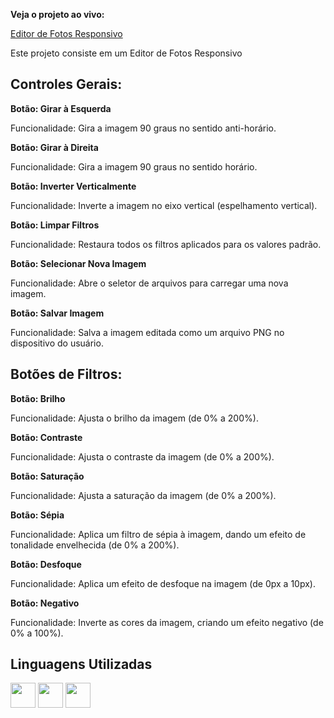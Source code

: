 **Veja o projeto ao vivo:**

[Editor de Fotos Responsivo](https://ninja1375.github.io/Editor-de-Fotos-Responsivo/)

Este projeto consiste em um Editor de Fotos Responsivo 

## Controles Gerais: ##

**Botão: Girar à Esquerda**

Funcionalidade: Gira a imagem 90 graus no sentido anti-horário.

**Botão: Girar à Direita**

Funcionalidade: Gira a imagem 90 graus no sentido horário.

**Botão: Inverter Verticalmente**

Funcionalidade: Inverte a imagem no eixo vertical (espelhamento vertical).

**Botão: Limpar Filtros**

Funcionalidade: Restaura todos os filtros aplicados para os valores padrão.

**Botão: Selecionar Nova Imagem**

Funcionalidade: Abre o seletor de arquivos para carregar uma nova imagem.

**Botão: Salvar Imagem**

Funcionalidade: Salva a imagem editada como um arquivo PNG no dispositivo do usuário.

## Botões de Filtros: ##

**Botão: Brilho**

Funcionalidade: Ajusta o brilho da imagem (de 0% a 200%).

**Botão: Contraste**

Funcionalidade: Ajusta o contraste da imagem (de 0% a 200%).

**Botão: Saturação**

Funcionalidade: Ajusta a saturação da imagem (de 0% a 200%).

**Botão: Sépia**

Funcionalidade: Aplica um filtro de sépia à imagem, dando um efeito de tonalidade envelhecida (de 0% a 200%).

**Botão: Desfoque**

Funcionalidade: Aplica um efeito de desfoque na imagem (de 0px a 10px).

**Botão: Negativo**

Funcionalidade: Inverte as cores da imagem, criando um efeito negativo (de 0% a 100%).

## Linguagens Utilizadas ##


<a href="https://programartudo.blogspot.com/2024/11/html-tudo-o-que-precisa-para-comecar.html" target="_blank"><img loading="lazy" src="https://cdn.jsdelivr.net/gh/devicons/devicon/icons/html5/html5-original.svg" width="40" height="40"/></a> <a href="https://programartudo.blogspot.com/2024/11/css-como-dar-estilo-ao-teu-website.html" target="_blank"><img loading="lazy" src="https://cdn.jsdelivr.net/gh/devicons/devicon/icons/css3/css3-original.svg" width="40" height="40"/></a> <a href="https://programartudo.blogspot.com/2024/11/javascript-linguagem-dinamica-da-web.html" target="_blank"><img loading="lazy" src="https://cdn.jsdelivr.net/gh/devicons/devicon/icons/javascript/javascript-original.svg" width="40" height="40"/></a>
